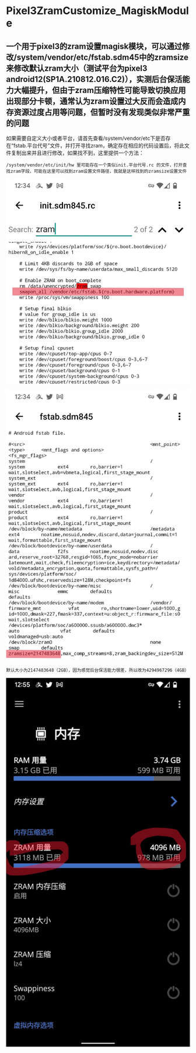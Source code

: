 # Pixel3ZramCustomize_MagiskModule

一个用于pixel3的zram设置magisk模块，可以通过修改/system/vendor/etc/fstab.sdm45中的zramsize来修改默认zram大小（测试平台为pixel3 android12(SP1A.210812.016.C2)），实测后台保活能力大幅提升，但由于zram压缩特性可能导致切换应用出现部分卡顿，通常认为zram设置过大反而会造成内存资源过度占用等问题，但暂时没有发现类似非常严重的问题
----

如果需要自定义大小或者平台，请首先查看/system/vendor/etc下是否存在“fstab.平台代号”文件，并打开寻找zram，确定存在相应的代码设置后，将此文件复制出来并且进行修改，如果找不到，这里提供一个方法：


`/system/vendor/etc/init/hw 里可能存在一个类似init.平台代号.rc 的文件，打开查找zram字段，可能在这里可以找到zram设置文件路径，我就是这样找到的zramsize设置文件`


![image](https://github.com/kml0798/Pixel3ZramCustomize_MagiskModule/blob/main/ProjectImage/%E5%BE%AE%E4%BF%A1%E5%9B%BE%E7%89%87_20230319123532.jpg)





![image](https://github.com/kml0798/Pixel3ZramCustomize_MagiskModule/blob/main/ProjectImage/%E5%BE%AE%E4%BF%A1%E5%9B%BE%E7%89%87_20230319123519.jpg)


`默认大小为2147483648（2GB），因为感觉后台保活能力很差，所以改为4294967296（4GB）`


![image](https://github.com/kml0798/Pixel3ZramCustomize_MagiskModule/blob/main/ProjectImage/%E5%BE%AE%E4%BF%A1%E5%9B%BE%E7%89%87_20230319125619.jpg)
